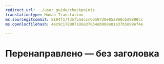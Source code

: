 ```yaml
---
redirect_url: ../user_guide/checkpoints
translationtype: Human Translation
ms.sourcegitcommit: 8194f17f35f5adccc6650720e85a880cbd9808cc
ms.openlocfilehash: 4ec9c178807186e37054ab000e01a37b5899ef4e

---
```


# Перенаправлено — без заголовка


<!--HONumber=Jun16_HO4-->


